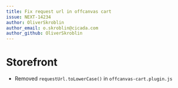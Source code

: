 ```yaml
---
title: Fix request url in offcanvas cart
issue: NEXT-14234
author: OliverSkroblin
author_email: o.skroblin@cicada.com 
author_github: OliverSkroblin
---
```

# Storefront
* Removed `requestUrl.toLowerCase()` in `offcanvas-cart.plugin.js`
